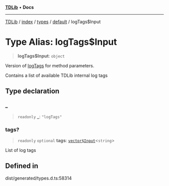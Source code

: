 [**TDLib**](../../../../../../README.md) • **Docs**

***

[TDLib](../../../../../../modules.md) / [index](../../../../../README.md) / [types](../../../README.md) / [default](../README.md) / logTags$Input

# Type Alias: logTags$Input

> **logTags$Input**: `object`

Version of [logTags](logTags-1.md) for method parameters.

Contains a list of available TDLib internal log tags

## Type declaration

### \_

> `readonly` **\_**: `"logTags"`

### tags?

> `readonly` `optional` **tags**: [`vector$Input`](vector$Input.md)\<`string`\>

List of log tags

## Defined in

dist/generated/types.d.ts:58314
